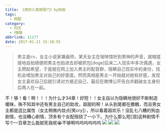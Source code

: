 ```yaml
---
title: 《诱你入我相思门》by知临
tags:
  - 网配
category:
  - 扫文
  - Ⅰ强推
abbrlink: 11177
date: 2017-01-21 15:10:55
---
```

<meta name="referrer" content="no-referrer" />

> 男主是cv，女主小说家兼画师，某天女主在咖啡馆听到男神的声音，就暗搓搓地自拍顺便把男主也拍进去却被抓包[doge]后来二人现实中多次偶遇，女主燃起希望，于是就在网上加入男主的配音群，隐瞒自己现实中的身份，找机会增加男主对自己的好感度。然而真相是男主一开始就对她有好感，发现女主喜欢自己后就引诱对方接近自己，最后在微博公开告白并戳破女主身份后两人在一起。
<!-- more -->

不！够！看！啊！！！为什么才34章！好短！！女主自以为隐瞒地很好不断制造暧昧，殊不知其中还有男主自己的助攻，超甜的啊！从头到尾都在撒糖，而且男女主都是逗比属性（女主稍微内敛点[笑cry]），所以看着超欢乐！没乱七八糟的狗血剧情，也没糟心剧情，顶多有个女配阻挠了一小下。为什么那么短[泪]这种剧情不写个一百章怎么能腻死我呢😭不够啊呜呜呜呜呜呜
![](https://wx2.sinaimg.cn/mw690/0069kFhhgy1fby1136somj30qo1bfn7e.jpg)
![](https://wx4.sinaimg.cn/mw690/0069kFhhgy1fby111uprwj30qo1bfk2c.jpg)
![](https://wx1.sinaimg.cn/mw690/0069kFhhgy1fby1105wmaj30qo1bfaiw.jpg)